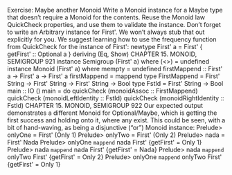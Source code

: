 Exercise: Maybe another Monoid
Write a Monoid instance for a Maybe type that doesn’t require a
Monoid for the contents. Reuse the Monoid law QuickCheck properties, and use them to validate the instance.
Don’t forget to write an Arbitrary instance for First'. We
won’t always stub that out explicitly for you. We suggest learning how to use the frequency function from QuickCheck for the
instance of First':
newtype First' a =
First' { getFirst' :: Optional a }
deriving (Eq, Show)
CHAPTER 15. MONOID, SEMIGROUP 921
instance Semigroup (First' a) where
(<>) = undefined
instance Monoid (First' a) where
mempty = undefined
firstMappend :: First' a
-> First' a
-> First' a
firstMappend = mappend
type FirstMappend =
First' String
-> First' String
-> First' String
-> Bool
type FstId =
First' String -> Bool
main :: IO ()
main = do
quickCheck (monoidAssoc :: FirstMappend)
quickCheck (monoidLeftIdentity :: FstId)
quickCheck (monoidRightIdentity :: FstId)
CHAPTER 15. MONOID, SEMIGROUP 922
Our expected output demonstrates a different Monoid for
Optional/Maybe, which is getting the first success and holding
onto it, where any exist. This could be seen, with a bit of
hand-waving, as being a disjunctive (“or”) Monoid instance:
Prelude> onlyOne = First' (Only 1)
Prelude> onlyTwo = First' (Only 2)
Prelude> nada = First' Nada
Prelude> onlyOne `mappend` nada
First' {getFirst' = Only 1}
Prelude> nada `mappend` nada
First' {getFirst' = Nada}
Prelude> nada `mappend` onlyTwo
First' {getFirst' = Only 2}
Prelude> onlyOne `mappend` onlyTwo
First' {getFirst' = Only 1}